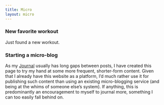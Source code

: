 ```yaml
---
title: Micro
layout: micro
---
```


<script>
  import MicroHeader from '$lib/components/misc/MicroHeader.svelte'
</script>

<!-- Trying a new page with shorter-form content. -->

<MicroHeader date="2024-02-07" />

### New favorite workout

Just found a new workout.

<MicroHeader date="2024-02-07" />

### Starting a micro-blog

As my [Journal](/journal) usually has long gaps between posts, I have created this page to try my hand at some more frequent, shorter-form content. Given that I already have this website as a platform, I’d much rather use it for publishing such content than using an existing micro-blogging service (and being at the whims of someone else’s system). If anything, this is predominantly an encouragement to myself to journal more, something I can too easily fall behind on.
